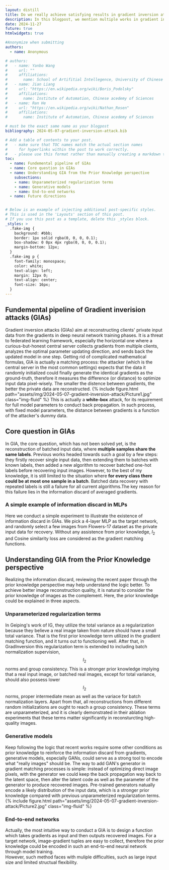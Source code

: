 ```yaml
---
layout: distill
title: Do we really achieve satisfying results in gradient inversion attack?
description: In this blogpost, we mention multiple works in gradient inversion attacks, point out the final question we need to solve in GIAs and provide an inspective from prior knowledge to understand the logic behind recent papers.
date: 2024-11-27
future: true
htmlwidgets: true

#Anonymize when submitting
authors:
  - name: Anonymous

# authors:
#   - name: Yanbo Wang
#     url: ""
#     affiliations:
#       name: School of Artifitial Intellegence, University of Chinese Acedemy of Sciences
#   - name: Jian Liang
#     url: "https://en.wikipedia.org/wiki/Boris_Podolsky"
#     affiliations:
#       name: Institute of Automation, Chinese acedemy of Sciences
#   - name: Ran He
#     url: "https://en.wikipedia.org/wiki/Nathan_Rosen"
#     affiliations:
#       name: Institute of Automation, Chinese acedemy of Sciences

# must be the exact same name as your blogpost
bibliography: 2024-05-07-gradient-inversion-attack.bib  

# Add a table of contents to your post.
#   - make sure that TOC names match the actual section names
#     for hyperlinks within the post to work correctly. 
#   - please use this format rather than manually creating a markdown table of contents.
toc:
  - name: Fundemental pipeline of GIAs 
  - name: Core question in GIAs
  - name: Understanding GIA from the Prior Knowledge perspective
    subsections:
    - name: Unparameterized regularization terms
    - name: Generative models
    - name: End-to-end networks 
  - name: Future directions 


# Below is an example of injecting additional post-specific styles.
# This is used in the 'Layouts' section of this post.
# If you use this post as a template, delete this _styles block.
_styles: >
  .fake-img {
    background: #bbb;
    border: 1px solid rgba(0, 0, 0, 0.1);
    box-shadow: 0 0px 4px rgba(0, 0, 0, 0.1);
    margin-bottom: 12px;
  }
  .fake-img p {
    font-family: monospace;
    color: white;
    text-align: left;
    margin: 12px 0;
    text-align: center;
    font-size: 16px;
  }
---
```


## Fundemental pipeline of Gradient inverision attacks (GIAs)
Gradient inversion attacks (GIAs) aim at reconstructing clients' private input data from the gradients in deep neural network training phases. It is a threat to federated learning framework, especially the horizontal one where a curious-but-honest central server collects gradients from multiple clients, analyzes the optimal parameter updating direction, and sends back the updated model in one step. Getting rid of complicated mathematical formulas, GIA is actually a matching process: the attacker (which is the central server in the most common settings) expects that the data it randomly initialized could finally generate the identical gradients as the ground-truth, therefore it measures the difference (or distance) to optimize input data pixel-wisely. The smaller the distence between gradients, the better the private data are reconstructed.
{% include figure.html path="assets/img/2024-05-07-gradient-inversion-attack/Picture1.jpg" class="img-fluid" %}
This is actually a **white-box** attack, for its requirement for full model parameters to conduct back propagation. In such process, with fixed model parameters, the distance between gradients is a function of the attacker's dummy data.  

## Core question in GIAs
In GIA, the core question, which has not been solved yet, is the reconstruction of batched input data, where **multiple samples share the same labels**. Previous works headed towards such a goal by a few steps: they firstly recover single input data, then extending them to batches with known labels, then added a new algorithm to recover batched one-hot labels before recovering input images. However, to the best of my knowledge, it is still limited to the situation where **for every class there could be at most one sample in a batch**. Batched data recovery with repeated labels is still a failure for all current algorithms.The key reason for this failure lies in the information discard of averaged gradients.
### A simple example of information discard in MLPs
Here we conduct a simple experiment to illustrate the existence of information discard in GIAs. We pick a 4-layer MLP as the target network, and randomly select a few images from Flowers-17 dataset as the private input data for recovery. Without any assistence from prior knowledge, $l_2$ and Cosine similarity loss are considered as the gradient matching functions.
## Understanding GIA from the Prior Knowledge perspective
Realizing the information discard, reviewing the recent paper through the prior knowledge perspective may help understand the logic better. To achieve better image reconstruction quality, it is natural to consider the prior knowledge of images as the complement. Here, the prior knowledge could be explained in three aspects.

### Unparameterized regularization terms
In Geiping's work of IG<d-cite key="geiping2020inverting"></d-cite>, they utilize the total variance as a regularization because they believe a real image taken from nature should have a small total variance. That is the first prior knowledge term utilized in the gradient matching function, and it turns out to functioning well. After that, in GradInversion<d-cite key="yin2021see"></d-cite> this regularization term is extended to including batch normalization supervision, $$l_2$$ norms and group consistency. This is a stronger prior knowledge implying that a real input image, or batched real images, except for total variance, should also possess lower $$l_2$$ norms, proper intermediate mean as well as the variace for batch normalization layers. Apart from that, all reconstructions from different random initializations are ought to reach a group consistency. These terms are unparameterized, and it is clearly demonstrated in their ablation experiments that these terms matter significantly in reconsturcting high-quality images.
### Generative models
Keep following the logic that recent works require some other conditions as prior knowledge to reinforce the information discard from gradients, generative models, especially GANs, could serve as a strong tool to encode what "really images" should be. The way to add GAN's generator in gradient matching processes is simple<d-cite key="jeon2021gradient"></d-cite>: instead of optimizing direct image pixels, with the generator we could keep the back propagation way back to the latent space, then alter the latent code as well as the parameter of the generator to produce recovered images. Pre-trained generators natually encode a likely distribution of the input data, which is a stronger prior knowledge compared with previous unparameterized regularization terms.
{% include figure.html path="assets/img/2024-05-07-gradient-inversion-attack/Picture2.jpg" class="img-fluid" %}
### End-to-end networks
Actually, the most intuitive way to conduct a GIA is to design a function which takes gradients as input and then outputs recovered images. For a target network, image-gradient tuples are easy to collect, therefore the prior knowledge could be encoded in such an end-to-end neural network through model training.  
However, such method faces with muliple difficulties, such as large input size and limited structual flexibility. 
